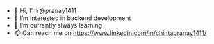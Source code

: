 - 👋 Hi, I’m @pranay1411
- 👀 I’m interested in backend development 
- 🌱 I’m currently always learning 
- 📫 Can reach me on https://www.linkedin.com/in/chintapranay1411/

<!---
pranay1411/pranay1411 is a ✨ special ✨ repository because its `README.md` (this file) appears on your GitHub profile.
You can click the Preview link to take a look at your changes.
--->
